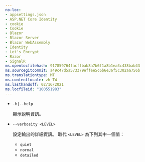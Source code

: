 ```yaml
---
no-loc:
- appsettings.json
- ASP.NET Core Identity
- cookie
- Cookie
- Blazor
- Blazor Server
- Blazor WebAssembly
- Identity
- Let's Encrypt
- Razor
- SignalR
ms.openlocfilehash: 917859764facffbab8a7b6f1a8b1ea3c438bab43
ms.sourcegitcommit: a49c47d5a573379effee5c6b6e36f5c302aa756b
ms.translationtype: MT
ms.contentlocale: zh-TW
ms.lasthandoff: 02/16/2021
ms.locfileid: "100551983"
---
```

* `-h|--help`

  顯示說明資訊。

* `--verbosity <LEVEL>`

  設定輸出的詳細資訊。 取代 `<LEVEL>` 為下列其中一個值：
  
  * `quiet`
  * `normal`
  * `detailed`
